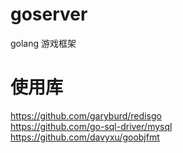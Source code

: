 # goserver
golang 游戏框架
# 使用库
https://github.com/garyburd/redisgo<br>
https://github.com/go-sql-driver/mysql<br>
https://github.com/davyxu/goobjfmt<br>